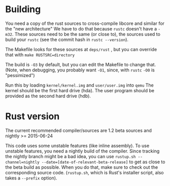 # Building
You need a copy of the rust sources to cross-compile libcore and
similar for the "new architecture" We have to do that because `rustc`
doesn't have a `-m32`. These sources need to be the same (or close
to), the sources used to build your `rustc` (see the commit hash in
`rustc --version`).

The Makefile looks for these sources at `deps/rust` , but you can
override that with `make RUSTSRC=directory`

The build is `-O3` by default, but you can edit the Makefile to change
that. (Note, when debugging, you probably want `-O1`, since, with
`rustc` `-O0` is "pessimized")

Run this by loading `kernel/kernel.img` and `user/user.img` into `qemu`
The kernel should be the first hard drive (hda).
The user program should be provided as the second hard drive (hdb).

# Rust version

The current recommended compiler/sources are 1.2 beta sources and
nightly >= 2015-06-24

This code uses some unstable features (like inline assembly). To use
unstable features, you need a nightly build of the compiler. Since
tracking the nightly branch might be a bad idea, you can use
`rustup.sh --channel=nightly --date=[date-of-relevant-beta-release]`
to get as close to the beta build as possible. When you do that,
make sure to check out the corresponding source code. (`rustup.sh`,
which is Rust's installer script, also takes a `--prefix` option).
